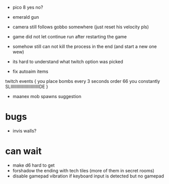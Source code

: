 * pico 8 yes no?
* emerald gun
* camera still follows gobbo somewhere (just reset his velocity pls)

* game did not let continue run after restarting the game
* somehow still can not kill the process in the end (and start a new one wew)
* its hard to understand what twitch option was picked
* fix autoaim items

twitch events {
 you place bombs every 3 seconds
 order 66
 you constantly SLIIIIIIIIIIIIIIIIIIIIIIIIDE
}

* maanex mob spawns suggestion

# bugs
* invis walls?

# can wait
 * make d6 hard to get
 * forshadow the ending with tech tiles (more of them in secret rooms)
 * disable gamepad vibration if keyboard input is detected but no gamepad
